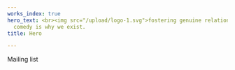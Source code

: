```yaml
---
works_index: true
hero_text: <br><img src="/upload/logo-1.svg">fostering genuine relationships through
  comedy is why we exist.
title: Hero

---
```

<Hero :text="$page.frontmatter.hero_text" />

Mailing list


<WorksList />